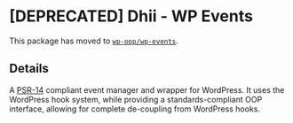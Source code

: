 # [DEPRECATED] Dhii - WP Events
This package has moved to [`wp-oop/wp-events`][].

## Details
A [PSR-14][] compliant event manager and wrapper for WordPress. It uses the WordPress hook system, while providing
a standards-compliant OOP interface, allowing for complete de-coupling from WordPress hooks.

[Dhii]:                                             https://github.com/Dhii/dhii
[PSR-14]:                                           https://github.com/php-fig/fig-standards/blob/master/proposed/event-dispatcher.md
[`wp-oop/wp-events`]: https://github.com/wp-oop/wp-events
